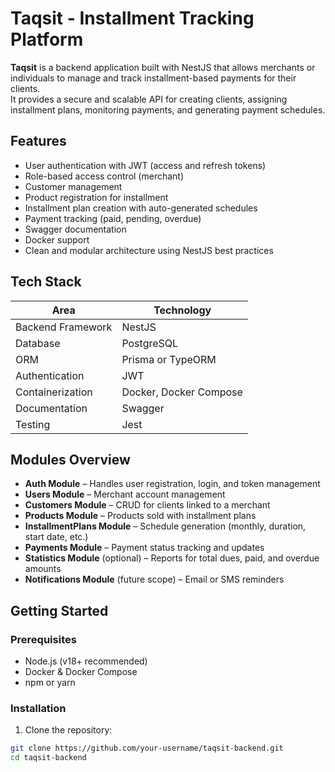 # Taqsit - Installment Tracking Platform

**Taqsit** is a backend application built with NestJS that allows merchants or individuals to manage and track installment-based payments for their clients.  
It provides a secure and scalable API for creating clients, assigning installment plans, monitoring payments, and generating payment schedules.

## Features

- User authentication with JWT (access and refresh tokens)
- Role-based access control (merchant)
- Customer management
- Product registration for installment
- Installment plan creation with auto-generated schedules
- Payment tracking (paid, pending, overdue)
- Swagger documentation
- Docker support
- Clean and modular architecture using NestJS best practices

## Tech Stack

| Area              | Technology        |
|-------------------|-------------------|
| Backend Framework | NestJS            |
| Database          | PostgreSQL        |
| ORM               | Prisma or TypeORM |
| Authentication    | JWT               |
| Containerization  | Docker, Docker Compose |
| Documentation     | Swagger            |
| Testing           | Jest               |

## Modules Overview

- **Auth Module** – Handles user registration, login, and token management
- **Users Module** – Merchant account management
- **Customers Module** – CRUD for clients linked to a merchant
- **Products Module** – Products sold with installment plans
- **InstallmentPlans Module** – Schedule generation (monthly, duration, start date, etc.)
- **Payments Module** – Payment status tracking and updates
- **Statistics Module** (optional) – Reports for total dues, paid, and overdue amounts
- **Notifications Module** (future scope) – Email or SMS reminders

## Getting Started

### Prerequisites

- Node.js (v18+ recommended)
- Docker & Docker Compose
- npm or yarn

### Installation

1. Clone the repository:

```bash
git clone https://github.com/your-username/taqsit-backend.git
cd taqsit-backend
